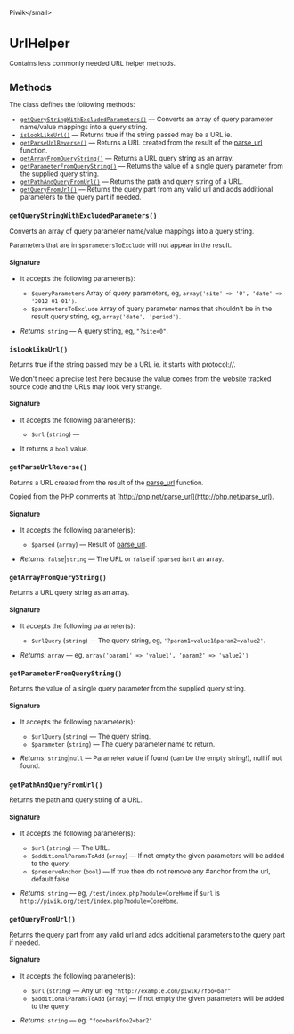 <small>Piwik\</small>

UrlHelper
=========

Contains less commonly needed URL helper methods.

Methods
-------

The class defines the following methods:

- [`getQueryStringWithExcludedParameters()`](#getquerystringwithexcludedparameters) &mdash; Converts an array of query parameter name/value mappings into a query string.
- [`isLookLikeUrl()`](#islooklikeurl) &mdash; Returns true if the string passed may be a URL ie.
- [`getParseUrlReverse()`](#getparseurlreverse) &mdash; Returns a URL created from the result of the [parse_url](http://php.net/manual/en/function.parse-url.php) function.
- [`getArrayFromQueryString()`](#getarrayfromquerystring) &mdash; Returns a URL query string as an array.
- [`getParameterFromQueryString()`](#getparameterfromquerystring) &mdash; Returns the value of a single query parameter from the supplied query string.
- [`getPathAndQueryFromUrl()`](#getpathandqueryfromurl) &mdash; Returns the path and query string of a URL.
- [`getQueryFromUrl()`](#getqueryfromurl) &mdash; Returns the query part from any valid url and adds additional parameters to the query part if needed.

<a name="getquerystringwithexcludedparameters" id="getquerystringwithexcludedparameters"></a>
<a name="getQueryStringWithExcludedParameters" id="getQueryStringWithExcludedParameters"></a>
### `getQueryStringWithExcludedParameters()`

Converts an array of query parameter name/value mappings into a query string.

Parameters that are in `$parametersToExclude` will not appear in the result.

#### Signature

-  It accepts the following parameter(s):
    - `$queryParameters`
       Array of query parameters, eg, `array('site' => '0', 'date' => '2012-01-01')`.
    - `$parametersToExclude`
       Array of query parameter names that shouldn't be in the result query string, eg, `array('date', 'period')`.

- *Returns:*  `string` &mdash;
    A query string, eg, `"?site=0"`.

<a name="islooklikeurl" id="islooklikeurl"></a>
<a name="isLookLikeUrl" id="isLookLikeUrl"></a>
### `isLookLikeUrl()`

Returns true if the string passed may be a URL ie. it starts with protocol://.

We don't need a precise test here because the value comes from the website
tracked source code and the URLs may look very strange.

#### Signature

-  It accepts the following parameter(s):
    - `$url` (`string`) &mdash;
      
- It returns a `bool` value.

<a name="getparseurlreverse" id="getparseurlreverse"></a>
<a name="getParseUrlReverse" id="getParseUrlReverse"></a>
### `getParseUrlReverse()`

Returns a URL created from the result of the [parse_url](http://php.net/manual/en/function.parse-url.php)
function.

Copied from the PHP comments at [http://php.net/parse_url](http://php.net/parse_url).

#### Signature

-  It accepts the following parameter(s):
    - `$parsed` (`array`) &mdash;
       Result of [parse_url](http://php.net/manual/en/function.parse-url.php).

- *Returns:*  `false`|`string` &mdash;
    The URL or `false` if `$parsed` isn't an array.

<a name="getarrayfromquerystring" id="getarrayfromquerystring"></a>
<a name="getArrayFromQueryString" id="getArrayFromQueryString"></a>
### `getArrayFromQueryString()`

Returns a URL query string as an array.

#### Signature

-  It accepts the following parameter(s):
    - `$urlQuery` (`string`) &mdash;
       The query string, eg, `'?param1=value1&param2=value2'`.

- *Returns:*  `array` &mdash;
    eg, `array('param1' => 'value1', 'param2' => 'value2')`

<a name="getparameterfromquerystring" id="getparameterfromquerystring"></a>
<a name="getParameterFromQueryString" id="getParameterFromQueryString"></a>
### `getParameterFromQueryString()`

Returns the value of a single query parameter from the supplied query string.

#### Signature

-  It accepts the following parameter(s):
    - `$urlQuery` (`string`) &mdash;
       The query string.
    - `$parameter` (`string`) &mdash;
       The query parameter name to return.

- *Returns:*  `string`|`null` &mdash;
    Parameter value if found (can be the empty string!), null if not found.

<a name="getpathandqueryfromurl" id="getpathandqueryfromurl"></a>
<a name="getPathAndQueryFromUrl" id="getPathAndQueryFromUrl"></a>
### `getPathAndQueryFromUrl()`

Returns the path and query string of a URL.

#### Signature

-  It accepts the following parameter(s):
    - `$url` (`string`) &mdash;
       The URL.
    - `$additionalParamsToAdd` (`array`) &mdash;
       If not empty the given parameters will be added to the query.
    - `$preserveAnchor` (`bool`) &mdash;
       If true then do not remove any #anchor from the url, default false

- *Returns:*  `string` &mdash;
    eg, `/test/index.php?module=CoreHome` if `$url` is `http://piwik.org/test/index.php?module=CoreHome`.

<a name="getqueryfromurl" id="getqueryfromurl"></a>
<a name="getQueryFromUrl" id="getQueryFromUrl"></a>
### `getQueryFromUrl()`

Returns the query part from any valid url and adds additional parameters to the query part if needed.

#### Signature

-  It accepts the following parameter(s):
    - `$url` (`string`) &mdash;
       Any url eg `"http://example.com/piwik/?foo=bar"`
    - `$additionalParamsToAdd` (`array`) &mdash;
       If not empty the given parameters will be added to the query.

- *Returns:*  `string` &mdash;
    eg. `"foo=bar&foo2=bar2"`

